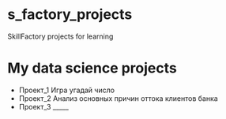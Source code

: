# s_factory_projects
SkillFactory  projects for learning

# My data science projects

*  Проект_1 Игра угадай число
*  Проект_2 Анализ основных причин оттока клиентов банка
*  Проект_3 _____
